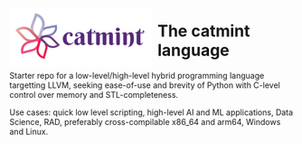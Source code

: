<img src="Product.png"
     alt="The catmint language logo"
     style="float: left; margin-right: 10px;"
     width="50%" height="50%"/>
# The catmint language
Starter repo for a low-level/high-level hybrid programming language targetting LLVM, seeking ease-of-use and brevity of Python with C-level control over memory and STL-completeness. 

Use cases: quick low level scripting, high-level AI and ML applications, Data Science, RAD, preferably cross-compilable x86_64 and arm64, Windows and Linux.
